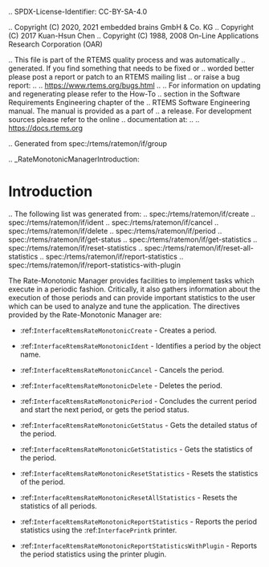 .. SPDX-License-Identifier: CC-BY-SA-4.0

.. Copyright (C) 2020, 2021 embedded brains GmbH & Co. KG
.. Copyright (C) 2017 Kuan-Hsun Chen
.. Copyright (C) 1988, 2008 On-Line Applications Research Corporation (OAR)

.. This file is part of the RTEMS quality process and was automatically
.. generated.  If you find something that needs to be fixed or
.. worded better please post a report or patch to an RTEMS mailing list
.. or raise a bug report:
..
.. https://www.rtems.org/bugs.html
..
.. For information on updating and regenerating please refer to the How-To
.. section in the Software Requirements Engineering chapter of the
.. RTEMS Software Engineering manual.  The manual is provided as a part of
.. a release.  For development sources please refer to the online
.. documentation at:
..
.. https://docs.rtems.org

.. Generated from spec:/rtems/ratemon/if/group

.. _RateMonotonicManagerIntroduction:

Introduction
============

.. The following list was generated from:
.. spec:/rtems/ratemon/if/create
.. spec:/rtems/ratemon/if/ident
.. spec:/rtems/ratemon/if/cancel
.. spec:/rtems/ratemon/if/delete
.. spec:/rtems/ratemon/if/period
.. spec:/rtems/ratemon/if/get-status
.. spec:/rtems/ratemon/if/get-statistics
.. spec:/rtems/ratemon/if/reset-statistics
.. spec:/rtems/ratemon/if/reset-all-statistics
.. spec:/rtems/ratemon/if/report-statistics
.. spec:/rtems/ratemon/if/report-statistics-with-plugin

The Rate-Monotonic Manager provides facilities to implement tasks which execute
in a periodic fashion.  Critically, it also gathers information about the
execution of those periods and can provide important statistics to the user
which can be used to analyze and tune the application. The directives provided
by the Rate-Monotonic Manager are:

* :ref:`InterfaceRtemsRateMonotonicCreate` - Creates a period.

* :ref:`InterfaceRtemsRateMonotonicIdent` - Identifies a period by the object
  name.

* :ref:`InterfaceRtemsRateMonotonicCancel` - Cancels the period.

* :ref:`InterfaceRtemsRateMonotonicDelete` - Deletes the period.

* :ref:`InterfaceRtemsRateMonotonicPeriod` - Concludes the current period and
  start the next period, or gets the period status.

* :ref:`InterfaceRtemsRateMonotonicGetStatus` - Gets the detailed status of the
  period.

* :ref:`InterfaceRtemsRateMonotonicGetStatistics` - Gets the statistics of the
  period.

* :ref:`InterfaceRtemsRateMonotonicResetStatistics` - Resets the statistics of
  the period.

* :ref:`InterfaceRtemsRateMonotonicResetAllStatistics` - Resets the statistics
  of all periods.

* :ref:`InterfaceRtemsRateMonotonicReportStatistics` - Reports the period
  statistics using the :ref:`InterfacePrintk` printer.

* :ref:`InterfaceRtemsRateMonotonicReportStatisticsWithPlugin` - Reports the
  period statistics using the printer plugin.
